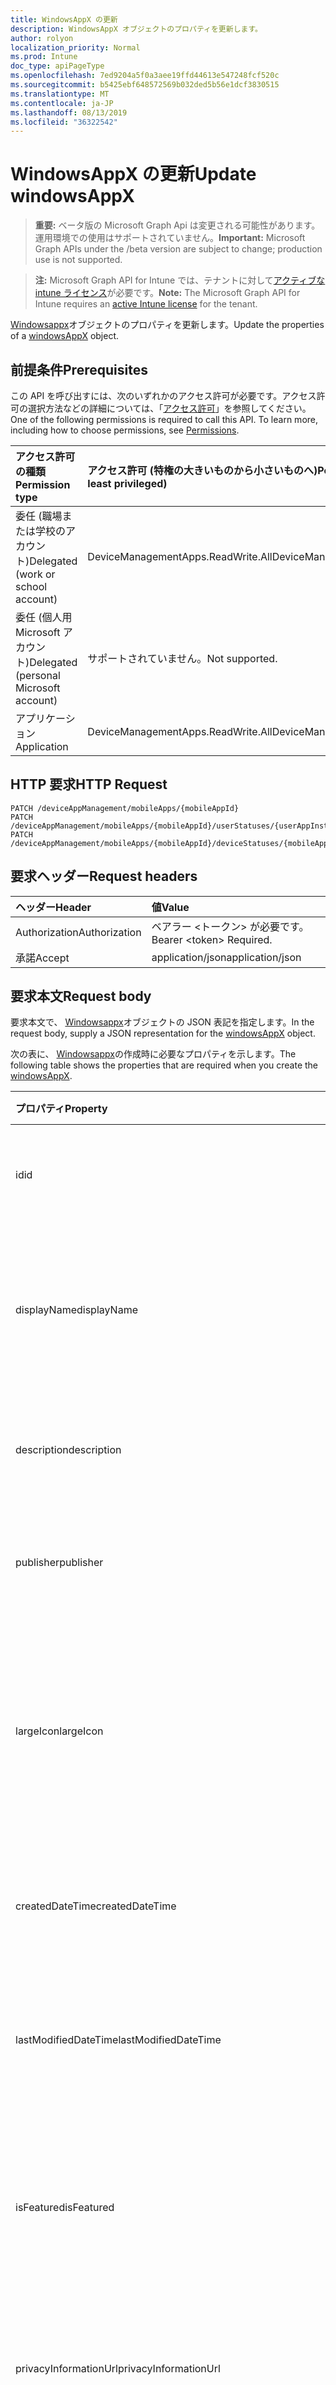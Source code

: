 ```yaml
---
title: WindowsAppX の更新
description: WindowsAppX オブジェクトのプロパティを更新します。
author: rolyon
localization_priority: Normal
ms.prod: Intune
doc_type: apiPageType
ms.openlocfilehash: 7ed9204a5f0a3aee19ffd44613e547248fcf520c
ms.sourcegitcommit: b5425ebf648572569b032ded5b56e1dcf3830515
ms.translationtype: MT
ms.contentlocale: ja-JP
ms.lasthandoff: 08/13/2019
ms.locfileid: "36322542"
---
```

# <a name="update-windowsappx"></a><span data-ttu-id="11f6c-103">WindowsAppX の更新</span><span class="sxs-lookup"><span data-stu-id="11f6c-103">Update windowsAppX</span></span>

> <span data-ttu-id="11f6c-104">**重要:** ベータ版の Microsoft Graph Api は変更される可能性があります。運用環境での使用はサポートされていません。</span><span class="sxs-lookup"><span data-stu-id="11f6c-104">**Important:** Microsoft Graph APIs under the /beta version are subject to change; production use is not supported.</span></span>

> <span data-ttu-id="11f6c-105">**注:** Microsoft Graph API for Intune では、テナントに対して[アクティブな intune ライセンス](https://go.microsoft.com/fwlink/?linkid=839381)が必要です。</span><span class="sxs-lookup"><span data-stu-id="11f6c-105">**Note:** The Microsoft Graph API for Intune requires an [active Intune license](https://go.microsoft.com/fwlink/?linkid=839381) for the tenant.</span></span>

<span data-ttu-id="11f6c-106">[Windowsappx](../resources/intune-apps-windowsappx.md)オブジェクトのプロパティを更新します。</span><span class="sxs-lookup"><span data-stu-id="11f6c-106">Update the properties of a [windowsAppX](../resources/intune-apps-windowsappx.md) object.</span></span>

## <a name="prerequisites"></a><span data-ttu-id="11f6c-107">前提条件</span><span class="sxs-lookup"><span data-stu-id="11f6c-107">Prerequisites</span></span>
<span data-ttu-id="11f6c-p101">この API を呼び出すには、次のいずれかのアクセス許可が必要です。アクセス許可の選択方法などの詳細については、「[アクセス許可](/graph/permissions-reference)」を参照してください。</span><span class="sxs-lookup"><span data-stu-id="11f6c-p101">One of the following permissions is required to call this API. To learn more, including how to choose permissions, see [Permissions](/graph/permissions-reference).</span></span>

|<span data-ttu-id="11f6c-110">アクセス許可の種類</span><span class="sxs-lookup"><span data-stu-id="11f6c-110">Permission type</span></span>|<span data-ttu-id="11f6c-111">アクセス許可 (特権の大きいものから小さいものへ)</span><span class="sxs-lookup"><span data-stu-id="11f6c-111">Permissions (from most to least privileged)</span></span>|
|:---|:---|
|<span data-ttu-id="11f6c-112">委任 (職場または学校のアカウント)</span><span class="sxs-lookup"><span data-stu-id="11f6c-112">Delegated (work or school account)</span></span>|<span data-ttu-id="11f6c-113">DeviceManagementApps.ReadWrite.All</span><span class="sxs-lookup"><span data-stu-id="11f6c-113">DeviceManagementApps.ReadWrite.All</span></span>|
|<span data-ttu-id="11f6c-114">委任 (個人用 Microsoft アカウント)</span><span class="sxs-lookup"><span data-stu-id="11f6c-114">Delegated (personal Microsoft account)</span></span>|<span data-ttu-id="11f6c-115">サポートされていません。</span><span class="sxs-lookup"><span data-stu-id="11f6c-115">Not supported.</span></span>|
|<span data-ttu-id="11f6c-116">アプリケーション</span><span class="sxs-lookup"><span data-stu-id="11f6c-116">Application</span></span>|<span data-ttu-id="11f6c-117">DeviceManagementApps.ReadWrite.All</span><span class="sxs-lookup"><span data-stu-id="11f6c-117">DeviceManagementApps.ReadWrite.All</span></span>|

## <a name="http-request"></a><span data-ttu-id="11f6c-118">HTTP 要求</span><span class="sxs-lookup"><span data-stu-id="11f6c-118">HTTP Request</span></span>
<!-- {
  "blockType": "ignored"
}
-->
``` http
PATCH /deviceAppManagement/mobileApps/{mobileAppId}
PATCH /deviceAppManagement/mobileApps/{mobileAppId}/userStatuses/{userAppInstallStatusId}/app
PATCH /deviceAppManagement/mobileApps/{mobileAppId}/deviceStatuses/{mobileAppInstallStatusId}/app
```

## <a name="request-headers"></a><span data-ttu-id="11f6c-119">要求ヘッダー</span><span class="sxs-lookup"><span data-stu-id="11f6c-119">Request headers</span></span>
|<span data-ttu-id="11f6c-120">ヘッダー</span><span class="sxs-lookup"><span data-stu-id="11f6c-120">Header</span></span>|<span data-ttu-id="11f6c-121">値</span><span class="sxs-lookup"><span data-stu-id="11f6c-121">Value</span></span>|
|:---|:---|
|<span data-ttu-id="11f6c-122">Authorization</span><span class="sxs-lookup"><span data-stu-id="11f6c-122">Authorization</span></span>|<span data-ttu-id="11f6c-123">ベアラー &lt;トークン&gt; が必要です。</span><span class="sxs-lookup"><span data-stu-id="11f6c-123">Bearer &lt;token&gt; Required.</span></span>|
|<span data-ttu-id="11f6c-124">承諾</span><span class="sxs-lookup"><span data-stu-id="11f6c-124">Accept</span></span>|<span data-ttu-id="11f6c-125">application/json</span><span class="sxs-lookup"><span data-stu-id="11f6c-125">application/json</span></span>|

## <a name="request-body"></a><span data-ttu-id="11f6c-126">要求本文</span><span class="sxs-lookup"><span data-stu-id="11f6c-126">Request body</span></span>
<span data-ttu-id="11f6c-127">要求本文で、 [Windowsappx](../resources/intune-apps-windowsappx.md)オブジェクトの JSON 表記を指定します。</span><span class="sxs-lookup"><span data-stu-id="11f6c-127">In the request body, supply a JSON representation for the [windowsAppX](../resources/intune-apps-windowsappx.md) object.</span></span>

<span data-ttu-id="11f6c-128">次の表に、 [Windowsappx](../resources/intune-apps-windowsappx.md)の作成時に必要なプロパティを示します。</span><span class="sxs-lookup"><span data-stu-id="11f6c-128">The following table shows the properties that are required when you create the [windowsAppX](../resources/intune-apps-windowsappx.md).</span></span>

|<span data-ttu-id="11f6c-129">プロパティ</span><span class="sxs-lookup"><span data-stu-id="11f6c-129">Property</span></span>|<span data-ttu-id="11f6c-130">型</span><span class="sxs-lookup"><span data-stu-id="11f6c-130">Type</span></span>|<span data-ttu-id="11f6c-131">説明</span><span class="sxs-lookup"><span data-stu-id="11f6c-131">Description</span></span>|
|:---|:---|:---|
|<span data-ttu-id="11f6c-132">id</span><span class="sxs-lookup"><span data-stu-id="11f6c-132">id</span></span>|<span data-ttu-id="11f6c-133">文字列</span><span class="sxs-lookup"><span data-stu-id="11f6c-133">String</span></span>|<span data-ttu-id="11f6c-134">エンティティのキー。</span><span class="sxs-lookup"><span data-stu-id="11f6c-134">Key of the entity.</span></span> <span data-ttu-id="11f6c-135">[mobileApp](../resources/intune-apps-mobileapp.md) から継承します</span><span class="sxs-lookup"><span data-stu-id="11f6c-135">Inherited from [mobileApp](../resources/intune-apps-mobileapp.md)</span></span>|
|<span data-ttu-id="11f6c-136">displayName</span><span class="sxs-lookup"><span data-stu-id="11f6c-136">displayName</span></span>|<span data-ttu-id="11f6c-137">文字列</span><span class="sxs-lookup"><span data-stu-id="11f6c-137">String</span></span>|<span data-ttu-id="11f6c-138">管理者が提供またはインポートしたアプリのタイトル。</span><span class="sxs-lookup"><span data-stu-id="11f6c-138">The admin provided or imported title of the app.</span></span> <span data-ttu-id="11f6c-139">[mobileApp](../resources/intune-apps-mobileapp.md) から継承します</span><span class="sxs-lookup"><span data-stu-id="11f6c-139">Inherited from [mobileApp](../resources/intune-apps-mobileapp.md)</span></span>|
|<span data-ttu-id="11f6c-140">description</span><span class="sxs-lookup"><span data-stu-id="11f6c-140">description</span></span>|<span data-ttu-id="11f6c-141">String</span><span class="sxs-lookup"><span data-stu-id="11f6c-141">String</span></span>|<span data-ttu-id="11f6c-142">アプリの説明。</span><span class="sxs-lookup"><span data-stu-id="11f6c-142">The description of the app.</span></span> <span data-ttu-id="11f6c-143">[mobileApp](../resources/intune-apps-mobileapp.md) から継承します</span><span class="sxs-lookup"><span data-stu-id="11f6c-143">Inherited from [mobileApp](../resources/intune-apps-mobileapp.md)</span></span>|
|<span data-ttu-id="11f6c-144">publisher</span><span class="sxs-lookup"><span data-stu-id="11f6c-144">publisher</span></span>|<span data-ttu-id="11f6c-145">String</span><span class="sxs-lookup"><span data-stu-id="11f6c-145">String</span></span>|<span data-ttu-id="11f6c-146">アプリの発行元。</span><span class="sxs-lookup"><span data-stu-id="11f6c-146">The publisher of the app.</span></span> <span data-ttu-id="11f6c-147">[mobileApp](../resources/intune-apps-mobileapp.md) から継承します</span><span class="sxs-lookup"><span data-stu-id="11f6c-147">Inherited from [mobileApp](../resources/intune-apps-mobileapp.md)</span></span>|
|<span data-ttu-id="11f6c-148">largeIcon</span><span class="sxs-lookup"><span data-stu-id="11f6c-148">largeIcon</span></span>|[<span data-ttu-id="11f6c-149">mimeContent</span><span class="sxs-lookup"><span data-stu-id="11f6c-149">mimeContent</span></span>](../resources/intune-shared-mimecontent.md)|<span data-ttu-id="11f6c-150">アプリの詳細に表示され、アイコンのアップロードに使用される大きいアイコン。</span><span class="sxs-lookup"><span data-stu-id="11f6c-150">The large icon, to be displayed in the app details and used for upload of the icon.</span></span> <span data-ttu-id="11f6c-151">[mobileApp](../resources/intune-apps-mobileapp.md) から継承します</span><span class="sxs-lookup"><span data-stu-id="11f6c-151">Inherited from [mobileApp](../resources/intune-apps-mobileapp.md)</span></span>|
|<span data-ttu-id="11f6c-152">createdDateTime</span><span class="sxs-lookup"><span data-stu-id="11f6c-152">createdDateTime</span></span>|<span data-ttu-id="11f6c-153">DateTimeOffset</span><span class="sxs-lookup"><span data-stu-id="11f6c-153">DateTimeOffset</span></span>|<span data-ttu-id="11f6c-154">アプリが作成された日時。</span><span class="sxs-lookup"><span data-stu-id="11f6c-154">The date and time the app was created.</span></span> <span data-ttu-id="11f6c-155">[mobileApp](../resources/intune-apps-mobileapp.md) から継承します</span><span class="sxs-lookup"><span data-stu-id="11f6c-155">Inherited from [mobileApp](../resources/intune-apps-mobileapp.md)</span></span>|
|<span data-ttu-id="11f6c-156">lastModifiedDateTime</span><span class="sxs-lookup"><span data-stu-id="11f6c-156">lastModifiedDateTime</span></span>|<span data-ttu-id="11f6c-157">DateTimeOffset</span><span class="sxs-lookup"><span data-stu-id="11f6c-157">DateTimeOffset</span></span>|<span data-ttu-id="11f6c-158">アプリが最後に変更された日時。</span><span class="sxs-lookup"><span data-stu-id="11f6c-158">The date and time the app was last modified.</span></span> <span data-ttu-id="11f6c-159">[mobileApp](../resources/intune-apps-mobileapp.md) から継承します</span><span class="sxs-lookup"><span data-stu-id="11f6c-159">Inherited from [mobileApp](../resources/intune-apps-mobileapp.md)</span></span>|
|<span data-ttu-id="11f6c-160">isFeatured</span><span class="sxs-lookup"><span data-stu-id="11f6c-160">isFeatured</span></span>|<span data-ttu-id="11f6c-161">Boolean</span><span class="sxs-lookup"><span data-stu-id="11f6c-161">Boolean</span></span>|<span data-ttu-id="11f6c-162">アプリが管理者のおすすめとしてマークされたかどうかを示す値。[mobileApp](../resources/intune-apps-mobileapp.md) から継承します</span><span class="sxs-lookup"><span data-stu-id="11f6c-162">The value indicating whether the app is marked as featured by the admin. Inherited from [mobileApp](../resources/intune-apps-mobileapp.md)</span></span>|
|<span data-ttu-id="11f6c-163">privacyInformationUrl</span><span class="sxs-lookup"><span data-stu-id="11f6c-163">privacyInformationUrl</span></span>|<span data-ttu-id="11f6c-164">String</span><span class="sxs-lookup"><span data-stu-id="11f6c-164">String</span></span>|<span data-ttu-id="11f6c-165">プライバシーに関する声明の URL。</span><span class="sxs-lookup"><span data-stu-id="11f6c-165">The privacy statement Url.</span></span> <span data-ttu-id="11f6c-166">[mobileApp](../resources/intune-apps-mobileapp.md) から継承します</span><span class="sxs-lookup"><span data-stu-id="11f6c-166">Inherited from [mobileApp](../resources/intune-apps-mobileapp.md)</span></span>|
|<span data-ttu-id="11f6c-167">informationUrl</span><span class="sxs-lookup"><span data-stu-id="11f6c-167">informationUrl</span></span>|<span data-ttu-id="11f6c-168">String</span><span class="sxs-lookup"><span data-stu-id="11f6c-168">String</span></span>|<span data-ttu-id="11f6c-169">詳細情報の URL。</span><span class="sxs-lookup"><span data-stu-id="11f6c-169">The more information Url.</span></span> <span data-ttu-id="11f6c-170">[mobileApp](../resources/intune-apps-mobileapp.md) から継承します</span><span class="sxs-lookup"><span data-stu-id="11f6c-170">Inherited from [mobileApp](../resources/intune-apps-mobileapp.md)</span></span>|
|<span data-ttu-id="11f6c-171">owner</span><span class="sxs-lookup"><span data-stu-id="11f6c-171">owner</span></span>|<span data-ttu-id="11f6c-172">String</span><span class="sxs-lookup"><span data-stu-id="11f6c-172">String</span></span>|<span data-ttu-id="11f6c-173">アプリの所有者。</span><span class="sxs-lookup"><span data-stu-id="11f6c-173">The owner of the app.</span></span> <span data-ttu-id="11f6c-174">[mobileApp](../resources/intune-apps-mobileapp.md) から継承します</span><span class="sxs-lookup"><span data-stu-id="11f6c-174">Inherited from [mobileApp](../resources/intune-apps-mobileapp.md)</span></span>|
|<span data-ttu-id="11f6c-175">developer</span><span class="sxs-lookup"><span data-stu-id="11f6c-175">developer</span></span>|<span data-ttu-id="11f6c-176">String</span><span class="sxs-lookup"><span data-stu-id="11f6c-176">String</span></span>|<span data-ttu-id="11f6c-177">アプリの開発者。</span><span class="sxs-lookup"><span data-stu-id="11f6c-177">The developer of the app.</span></span> <span data-ttu-id="11f6c-178">[mobileApp](../resources/intune-apps-mobileapp.md) から継承します</span><span class="sxs-lookup"><span data-stu-id="11f6c-178">Inherited from [mobileApp](../resources/intune-apps-mobileapp.md)</span></span>|
|<span data-ttu-id="11f6c-179">notes</span><span class="sxs-lookup"><span data-stu-id="11f6c-179">notes</span></span>|<span data-ttu-id="11f6c-180">String</span><span class="sxs-lookup"><span data-stu-id="11f6c-180">String</span></span>|<span data-ttu-id="11f6c-181">アプリ用のメモ。</span><span class="sxs-lookup"><span data-stu-id="11f6c-181">Notes for the app.</span></span> <span data-ttu-id="11f6c-182">[mobileApp](../resources/intune-apps-mobileapp.md) から継承します</span><span class="sxs-lookup"><span data-stu-id="11f6c-182">Inherited from [mobileApp](../resources/intune-apps-mobileapp.md)</span></span>|
|<span data-ttu-id="11f6c-183">uploadState</span><span class="sxs-lookup"><span data-stu-id="11f6c-183">uploadState</span></span>|<span data-ttu-id="11f6c-184">Int32</span><span class="sxs-lookup"><span data-stu-id="11f6c-184">Int32</span></span>|<span data-ttu-id="11f6c-185">アップロード状態。</span><span class="sxs-lookup"><span data-stu-id="11f6c-185">The upload state.</span></span> <span data-ttu-id="11f6c-186">[mobileApp](../resources/intune-apps-mobileapp.md) から継承します</span><span class="sxs-lookup"><span data-stu-id="11f6c-186">Inherited from [mobileApp](../resources/intune-apps-mobileapp.md)</span></span>|
|<span data-ttu-id="11f6c-187">publishingState</span><span class="sxs-lookup"><span data-stu-id="11f6c-187">publishingState</span></span>|[<span data-ttu-id="11f6c-188">mobileAppPublishingState</span><span class="sxs-lookup"><span data-stu-id="11f6c-188">mobileAppPublishingState</span></span>](../resources/intune-apps-mobileapppublishingstate.md)|<span data-ttu-id="11f6c-189">アプリの発行の状態。</span><span class="sxs-lookup"><span data-stu-id="11f6c-189">The publishing state for the app.</span></span> <span data-ttu-id="11f6c-190">アプリが発行されていない限り、アプリを割り当てることができません。</span><span class="sxs-lookup"><span data-stu-id="11f6c-190">The app cannot be assigned unless the app is published.</span></span> <span data-ttu-id="11f6c-191">[MobileApp](../resources/intune-apps-mobileapp.md)から継承されます。</span><span class="sxs-lookup"><span data-stu-id="11f6c-191">Inherited from [mobileApp](../resources/intune-apps-mobileapp.md).</span></span> <span data-ttu-id="11f6c-192">可能な値は、`notPublished`、`processing`、`published` です。</span><span class="sxs-lookup"><span data-stu-id="11f6c-192">Possible values are: `notPublished`, `processing`, `published`.</span></span>|
|<span data-ttu-id="11f6c-193">isAssigned</span><span class="sxs-lookup"><span data-stu-id="11f6c-193">isAssigned</span></span>|<span data-ttu-id="11f6c-194">Boolean</span><span class="sxs-lookup"><span data-stu-id="11f6c-194">Boolean</span></span>|<span data-ttu-id="11f6c-195">アプリが少なくとも1つのグループに割り当てられているかどうかを示す値。</span><span class="sxs-lookup"><span data-stu-id="11f6c-195">The value indicating whether the app is assigned to at least one group.</span></span> <span data-ttu-id="11f6c-196">[mobileApp](../resources/intune-apps-mobileapp.md) から継承します</span><span class="sxs-lookup"><span data-stu-id="11f6c-196">Inherited from [mobileApp](../resources/intune-apps-mobileapp.md)</span></span>|
|<span data-ttu-id="11f6c-197">roleScopeTagIds</span><span class="sxs-lookup"><span data-stu-id="11f6c-197">roleScopeTagIds</span></span>|<span data-ttu-id="11f6c-198">文字列コレクション</span><span class="sxs-lookup"><span data-stu-id="11f6c-198">String collection</span></span>|<span data-ttu-id="11f6c-199">このモバイルアプリの範囲タグ id のリスト。</span><span class="sxs-lookup"><span data-stu-id="11f6c-199">List of scope tag ids for this mobile app.</span></span> <span data-ttu-id="11f6c-200">[mobileApp](../resources/intune-apps-mobileapp.md) から継承します</span><span class="sxs-lookup"><span data-stu-id="11f6c-200">Inherited from [mobileApp](../resources/intune-apps-mobileapp.md)</span></span>|
|<span data-ttu-id="11f6c-201">dependentAppCount</span><span class="sxs-lookup"><span data-stu-id="11f6c-201">dependentAppCount</span></span>|<span data-ttu-id="11f6c-202">Int32</span><span class="sxs-lookup"><span data-stu-id="11f6c-202">Int32</span></span>|<span data-ttu-id="11f6c-203">子アプリが持つ依存関係の合計数。</span><span class="sxs-lookup"><span data-stu-id="11f6c-203">The total number of dependencies the child app has.</span></span> <span data-ttu-id="11f6c-204">[mobileApp](../resources/intune-apps-mobileapp.md) から継承します</span><span class="sxs-lookup"><span data-stu-id="11f6c-204">Inherited from [mobileApp](../resources/intune-apps-mobileapp.md)</span></span>|
|<span data-ttu-id="11f6c-205">committedContentVersion</span><span class="sxs-lookup"><span data-stu-id="11f6c-205">committedContentVersion</span></span>|<span data-ttu-id="11f6c-206">String</span><span class="sxs-lookup"><span data-stu-id="11f6c-206">String</span></span>|<span data-ttu-id="11f6c-207">内部にコミットされたコンテンツのバージョン。</span><span class="sxs-lookup"><span data-stu-id="11f6c-207">The internal committed content version.</span></span> <span data-ttu-id="11f6c-208">[mobileLobApp](../resources/intune-apps-mobilelobapp.md) から継承します</span><span class="sxs-lookup"><span data-stu-id="11f6c-208">Inherited from [mobileLobApp](../resources/intune-apps-mobilelobapp.md)</span></span>|
|<span data-ttu-id="11f6c-209">fileName</span><span class="sxs-lookup"><span data-stu-id="11f6c-209">fileName</span></span>|<span data-ttu-id="11f6c-210">文字列型 (String)</span><span class="sxs-lookup"><span data-stu-id="11f6c-210">String</span></span>|<span data-ttu-id="11f6c-211">メインの LOB アプリケーションのファイル名。</span><span class="sxs-lookup"><span data-stu-id="11f6c-211">The name of the main Lob application file.</span></span> <span data-ttu-id="11f6c-212">[mobileLobApp](../resources/intune-apps-mobilelobapp.md) から継承します</span><span class="sxs-lookup"><span data-stu-id="11f6c-212">Inherited from [mobileLobApp](../resources/intune-apps-mobilelobapp.md)</span></span>|
|<span data-ttu-id="11f6c-213">size</span><span class="sxs-lookup"><span data-stu-id="11f6c-213">size</span></span>|<span data-ttu-id="11f6c-214">Int64</span><span class="sxs-lookup"><span data-stu-id="11f6c-214">Int64</span></span>|<span data-ttu-id="11f6c-215">アップロードされたすべてのファイルを含む合計サイズ。</span><span class="sxs-lookup"><span data-stu-id="11f6c-215">The total size, including all uploaded files.</span></span> <span data-ttu-id="11f6c-216">[mobileLobApp](../resources/intune-apps-mobilelobapp.md) から継承します</span><span class="sxs-lookup"><span data-stu-id="11f6c-216">Inherited from [mobileLobApp](../resources/intune-apps-mobilelobapp.md)</span></span>|
|<span data-ttu-id="11f6c-217">applicableArchitectures</span><span class="sxs-lookup"><span data-stu-id="11f6c-217">applicableArchitectures</span></span>|[<span data-ttu-id="11f6c-218">windowsArchitecture</span><span class="sxs-lookup"><span data-stu-id="11f6c-218">windowsArchitecture</span></span>](../resources/intune-apps-windowsarchitecture.md)|<span data-ttu-id="11f6c-219">このアプリを実行できる Windows アーキテクチャ。</span><span class="sxs-lookup"><span data-stu-id="11f6c-219">The Windows architecture(s) for which this app can run on.</span></span> <span data-ttu-id="11f6c-220">使用可能な値: `none`、`x86`、`x64`、`arm`、`neutral`、`arm64`。</span><span class="sxs-lookup"><span data-stu-id="11f6c-220">Possible values are: `none`, `x86`, `x64`, `arm`, `neutral`, `arm64`.</span></span>|
|<span data-ttu-id="11f6c-221">identityName</span><span class="sxs-lookup"><span data-stu-id="11f6c-221">identityName</span></span>|<span data-ttu-id="11f6c-222">String</span><span class="sxs-lookup"><span data-stu-id="11f6c-222">String</span></span>|<span data-ttu-id="11f6c-223">ID 名。</span><span class="sxs-lookup"><span data-stu-id="11f6c-223">The Identity Name.</span></span>|
|<span data-ttu-id="11f6c-224">identityPublisherHash</span><span class="sxs-lookup"><span data-stu-id="11f6c-224">identityPublisherHash</span></span>|<span data-ttu-id="11f6c-225">String</span><span class="sxs-lookup"><span data-stu-id="11f6c-225">String</span></span>|<span data-ttu-id="11f6c-226">ID の発行元のハッシュ。</span><span class="sxs-lookup"><span data-stu-id="11f6c-226">The Identity Publisher Hash.</span></span>|
|<span data-ttu-id="11f6c-227">identityResourceIdentifier</span><span class="sxs-lookup"><span data-stu-id="11f6c-227">identityResourceIdentifier</span></span>|<span data-ttu-id="11f6c-228">String</span><span class="sxs-lookup"><span data-stu-id="11f6c-228">String</span></span>|<span data-ttu-id="11f6c-229">ID のリソースの識別子。</span><span class="sxs-lookup"><span data-stu-id="11f6c-229">The Identity Resource Identifier.</span></span>|
|<span data-ttu-id="11f6c-230">isBundle</span><span class="sxs-lookup"><span data-stu-id="11f6c-230">isBundle</span></span>|<span data-ttu-id="11f6c-231">Boolean</span><span class="sxs-lookup"><span data-stu-id="11f6c-231">Boolean</span></span>|<span data-ttu-id="11f6c-232">アプリがバンドルかどうかを指定します。</span><span class="sxs-lookup"><span data-stu-id="11f6c-232">Whether or not the app is a bundle.</span></span>|
|<span data-ttu-id="11f6c-233">minimumSupportedOperatingSystem</span><span class="sxs-lookup"><span data-stu-id="11f6c-233">minimumSupportedOperatingSystem</span></span>|[<span data-ttu-id="11f6c-234">windowsMinimumOperatingSystem</span><span class="sxs-lookup"><span data-stu-id="11f6c-234">windowsMinimumOperatingSystem</span></span>](../resources/intune-apps-windowsminimumoperatingsystem.md)|<span data-ttu-id="11f6c-235">該当するオペレーティング システムの最小の値。</span><span class="sxs-lookup"><span data-stu-id="11f6c-235">The value for the minimum applicable operating system.</span></span>|
|<span data-ttu-id="11f6c-236">identityVersion</span><span class="sxs-lookup"><span data-stu-id="11f6c-236">identityVersion</span></span>|<span data-ttu-id="11f6c-237">String</span><span class="sxs-lookup"><span data-stu-id="11f6c-237">String</span></span>|<span data-ttu-id="11f6c-238">ID のバージョン。</span><span class="sxs-lookup"><span data-stu-id="11f6c-238">The identity version.</span></span>|



## <a name="response"></a><span data-ttu-id="11f6c-239">応答</span><span class="sxs-lookup"><span data-stu-id="11f6c-239">Response</span></span>
<span data-ttu-id="11f6c-240">成功した場合、このメソッド`200 OK`は応答コードと、応答本文で更新された[windowsappx](../resources/intune-apps-windowsappx.md)オブジェクトを返します。</span><span class="sxs-lookup"><span data-stu-id="11f6c-240">If successful, this method returns a `200 OK` response code and an updated [windowsAppX](../resources/intune-apps-windowsappx.md) object in the response body.</span></span>

## <a name="example"></a><span data-ttu-id="11f6c-241">例</span><span class="sxs-lookup"><span data-stu-id="11f6c-241">Example</span></span>

### <a name="request"></a><span data-ttu-id="11f6c-242">要求</span><span class="sxs-lookup"><span data-stu-id="11f6c-242">Request</span></span>
<span data-ttu-id="11f6c-243">以下は、要求の例です。</span><span class="sxs-lookup"><span data-stu-id="11f6c-243">Here is an example of the request.</span></span>
``` http
PATCH https://graph.microsoft.com/beta/deviceAppManagement/mobileApps/{mobileAppId}
Content-type: application/json
Content-length: 1413

{
  "@odata.type": "#microsoft.graph.windowsAppX",
  "displayName": "Display Name value",
  "description": "Description value",
  "publisher": "Publisher value",
  "largeIcon": {
    "@odata.type": "microsoft.graph.mimeContent",
    "type": "Type value",
    "value": "dmFsdWU="
  },
  "isFeatured": true,
  "privacyInformationUrl": "https://example.com/privacyInformationUrl/",
  "informationUrl": "https://example.com/informationUrl/",
  "owner": "Owner value",
  "developer": "Developer value",
  "notes": "Notes value",
  "uploadState": 11,
  "publishingState": "processing",
  "isAssigned": true,
  "roleScopeTagIds": [
    "Role Scope Tag Ids value"
  ],
  "dependentAppCount": 1,
  "committedContentVersion": "Committed Content Version value",
  "fileName": "File Name value",
  "size": 4,
  "applicableArchitectures": "x86",
  "identityName": "Identity Name value",
  "identityPublisherHash": "Identity Publisher Hash value",
  "identityResourceIdentifier": "Identity Resource Identifier value",
  "isBundle": true,
  "minimumSupportedOperatingSystem": {
    "@odata.type": "microsoft.graph.windowsMinimumOperatingSystem",
    "v8_0": true,
    "v8_1": true,
    "v10_0": true,
    "v10_1607": true,
    "v10_1703": true,
    "v10_1709": true,
    "v10_1803": true,
    "v10_1809": true,
    "v10_1903": true
  },
  "identityVersion": "Identity Version value"
}
```

### <a name="response"></a><span data-ttu-id="11f6c-244">応答</span><span class="sxs-lookup"><span data-stu-id="11f6c-244">Response</span></span>
<span data-ttu-id="11f6c-p123">以下は、応答の例です。注:簡潔にするために、ここに示す応答オブジェクトは切り詰められている場合があります。すべてのプロパティは実際の呼び出しから返されます。</span><span class="sxs-lookup"><span data-stu-id="11f6c-p123">Here is an example of the response. Note: The response object shown here may be truncated for brevity. All of the properties will be returned from an actual call.</span></span>
``` http
HTTP/1.1 200 OK
Content-Type: application/json
Content-Length: 1585

{
  "@odata.type": "#microsoft.graph.windowsAppX",
  "id": "b5179a93-9a93-b517-939a-17b5939a17b5",
  "displayName": "Display Name value",
  "description": "Description value",
  "publisher": "Publisher value",
  "largeIcon": {
    "@odata.type": "microsoft.graph.mimeContent",
    "type": "Type value",
    "value": "dmFsdWU="
  },
  "createdDateTime": "2017-01-01T00:02:43.5775965-08:00",
  "lastModifiedDateTime": "2017-01-01T00:00:35.1329464-08:00",
  "isFeatured": true,
  "privacyInformationUrl": "https://example.com/privacyInformationUrl/",
  "informationUrl": "https://example.com/informationUrl/",
  "owner": "Owner value",
  "developer": "Developer value",
  "notes": "Notes value",
  "uploadState": 11,
  "publishingState": "processing",
  "isAssigned": true,
  "roleScopeTagIds": [
    "Role Scope Tag Ids value"
  ],
  "dependentAppCount": 1,
  "committedContentVersion": "Committed Content Version value",
  "fileName": "File Name value",
  "size": 4,
  "applicableArchitectures": "x86",
  "identityName": "Identity Name value",
  "identityPublisherHash": "Identity Publisher Hash value",
  "identityResourceIdentifier": "Identity Resource Identifier value",
  "isBundle": true,
  "minimumSupportedOperatingSystem": {
    "@odata.type": "microsoft.graph.windowsMinimumOperatingSystem",
    "v8_0": true,
    "v8_1": true,
    "v10_0": true,
    "v10_1607": true,
    "v10_1703": true,
    "v10_1709": true,
    "v10_1803": true,
    "v10_1809": true,
    "v10_1903": true
  },
  "identityVersion": "Identity Version value"
}
```







